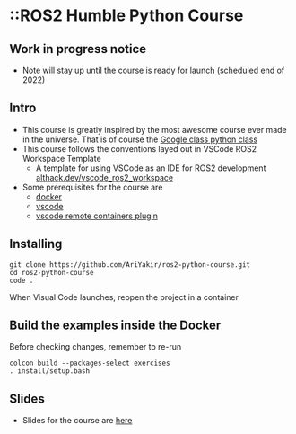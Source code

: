 # ::ROS2 Humble Python Course 


## Work in progress notice

* Note will stay up until the course is ready for launch (scheduled end of 2022) 

## Intro

* This course is greatly inspired by the most awesome course ever made in the universe. That is of course the [Google class python class](https://developers.google.com/edu/python)
* This course follows the conventions layed out in 
VSCode ROS2 Workspace Template
  * A template for using VSCode as an IDE for ROS2 development
[althack.dev/vscode_ros2_workspace](https://github.com/athackst/vscode_ros2_workspace)
* Some prerequisites for the course are
  *  [docker](https://docs.docker.com/engine/install/)
  * [vscode](https://code.visualstudio.com/)
  * [vscode remote containers plugin](https://marketplace.visualstudio.com/items?itemName=ms-vscode-remote.remote-containers)

## Installing
```
git clone https://github.com/AriYakir/ros2-python-course.git
cd ros2-python-course
code . 
```
When Visual Code launches, reopen the project in a container

## Build the examples inside the Docker 
Before checking changes, remember to re-run 
```
colcon build --packages-select exercises
. install/setup.bash
```

## Slides 
* Slides for the course are [here](https://docs.google.com/presentation/d/1ej2jbD_dZtZeUjqm661ospyhMSjJ90JMFWPBwGIxeEU/edit?usp=sharing)



